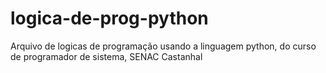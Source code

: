 # logica-de-prog-python
Arquivo de logicas de programação usando a linguagem python, do curso de programador de sistema, SENAC Castanhal
